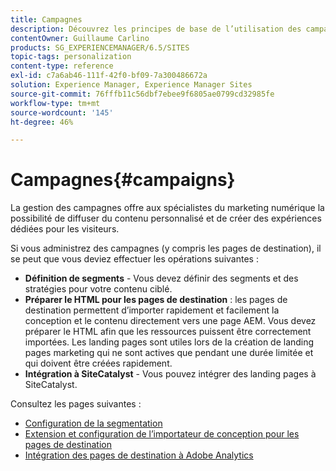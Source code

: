 ```yaml
---
title: Campagnes
description: Découvrez les principes de base de l’utilisation des campagnes Adobe Experience Manager (AEM).
contentOwner: Guillaume Carlino
products: SG_EXPERIENCEMANAGER/6.5/SITES
topic-tags: personalization
content-type: reference
exl-id: c7a6ab46-111f-42f0-bf09-7a300486672a
solution: Experience Manager, Experience Manager Sites
source-git-commit: 76fffb11c56dbf7ebee9f6805ae0799cd32985fe
workflow-type: tm+mt
source-wordcount: '145'
ht-degree: 46%

---
```


# Campagnes{#campaigns}

La gestion des campagnes offre aux spécialistes du marketing numérique la possibilité de diffuser du contenu personnalisé et de créer des expériences dédiées pour les visiteurs.

Si vous administrez des campagnes (y compris les pages de destination), il se peut que vous deviez effectuer les opérations suivantes :

* **Définition de segments** - Vous devez définir des segments et des stratégies pour votre contenu ciblé.
* **Préparer le HTML pour les pages de destination** : les pages de destination permettent d’importer rapidement et facilement la conception et le contenu directement vers une page AEM. Vous devez préparer le HTML afin que les ressources puissent être correctement importées. Les landing pages sont utiles lors de la création de landing pages marketing qui ne sont actives que pendant une durée limitée et qui doivent être créées rapidement.
* **Intégration à SiteCatalyst** - Vous pouvez intégrer des landing pages à SiteCatalyst.

Consultez les pages suivantes :

* [Configuration de la segmentation](/help/sites-administering/campaign-segmentation.md)
* [Extension et configuration de l’importateur de conception pour les pages de destination](/help/sites-administering/extending-the-design-importer-for-landingpages.md)
* [Intégration des pages de destination à Adobe Analytics](/help/sites-administering/integrating-landing-pages-with-adobe-analytics.md)
